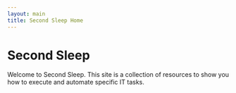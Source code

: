 ```yaml
---
layout: main
title: Second Sleep Home
---
```

# Second Sleep

Welcome to Second Sleep. This site is a collection of resources to show you how to execute and automate specific IT tasks.